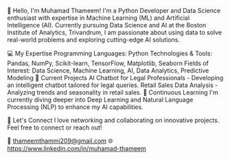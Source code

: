 👋 Hello, I'm Muhamad Thameem!
I'm a Python Developer and Data Science enthusiast with expertise in Machine Learning (ML) and Artificial Intelligence (AI). Currently pursuing Data Science and AI at the Boston Institute of Analytics, Trivandrum, I am passionate about using data to solve real-world problems and exploring cutting-edge AI solutions.

💻 My Expertise
Programming Languages: Python
Technologies & Tools: Pandas, NumPy, Scikit-learn, TensorFlow, Matplotlib, Seaborn
Fields of Interest: Data Science, Machine Learning, AI, Data Analytics, Predictive Modeling
🔭 Current Projects
AI Chatbot for Legal Professionals - Developing an intelligent chatbot tailored for legal queries.
Retail Sales Data Analysis - Analyzing trends and seasonality in retail sales.
🌱 Continuous Learning
I'm currently diving deeper into Deep Learning and Natural Language Processing (NLP) to enhance my AI capabilities.

💬 Let's Connect
I love networking and collaborating on innovative projects. Feel free to connect or reach out!

📧 thameemthammi209@gmail.com
🌐 https://www.linkedin.com/in/muhamad-thameem


<!---
thammihh/thammihh is a ✨ special ✨ repository because its `README.md` (this file) appears on your GitHub profile.
You can click the Preview link to take a look at your changes.
--->
